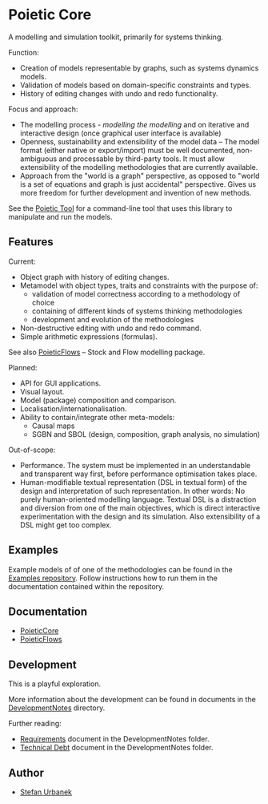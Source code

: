 # Poietic Core

A modelling and simulation toolkit, primarily for systems thinking.

Function:

- Creation of models representable by graphs, such as systems dynamics models.
- Validation of models based on domain-specific constraints and types.
- History of editing changes with undo and redo functionality.

Focus and approach:

- The modelling process - _modelling the modelling_ and on 
  iterative and interactive design (once graphical user interface is available)
- Openness, sustainability and extensibility of the model data – The model format
  (either native or export/import) must be well documented, non-ambiguous and
  processable by third-party tools. It must allow extensibility of the modelling
  methodologies that are currently available.
- Approach from the "world is a graph" perspective, as opposed to "world is
  a set of equations and graph is just accidental" perspective. Gives us more
  freedom for further development and invention of new methods.

See the [Poietic Tool](https://github.com/OpenPoiesis/poietic-tool) for
a command-line tool that uses this library to manipulate
and run the models.

## Features

Current:

- Object graph with history of editing changes.
- Metamodel with object types, traits and constraints with the purpose of:
    - validation of model correctness according to a methodology of choice
    - containing of different kinds of systems thinking methodologies
    - development and evolution of the methodologies
- Non-destructive editing with undo and redo command.
- Simple arithmetic expressions (formulas).

See also [PoieticFlows](https://github.com/OpenPoiesis/poietic-flows)
– Stock and Flow modelling package.

Planned:

- API for GUI applications.
- Visual layout.
- Model (package) composition and comparison.
- Localisation/internationalisation.
- Ability to contain/integrate other meta-models:
    - Causal maps
    - SGBN and SBOL (design, composition, graph analysis, no simulation)

Out-of-scope:

- Performance. The system must be implemented in an understandable and
  transparent way first, before performance optimisation takes place.
- Human-modifiable textual representation (DSL in textual form) of the design
  and interpretation of such representation. In other words: No purely
  human-oriented modelling language. Textual DSL is a distraction and diversion
  from one of the main objectives, which is direct interactive experimentation
  with the design and its simulation. Also extensibility of a DSL might get
  too complex.

## Examples

Example models of of one of the methodologies can be found in the [Examples repository](https://github.com/OpenPoiesis/PoieticExamples).
Follow instructions how to run them in the documentation contained within the
repository.

## Documentation

- [PoieticCore](https://openpoiesis.github.io/poietic-core/documentation/poieticcore/)
- [PoieticFlows](https://openpoiesis.github.io/poietic-flows/documentation/poieticflows/)


## Development

This is a playful exploration.

More information about the development can be found in documents in the
[DevelopmentNotes](DevelopmentNotes) directory.

Further reading:

- [Requirements](DevelopmentNotes/Requirements.md) document in the
  DevelopmentNotes folder.
- [Technical Debt](DevelopmentNotes/TechnicalDebt.md) document in the
  DevelopmentNotes folder.

## Author

- [Stefan Urbanek](mailto:stefan.urbanek@gmail.com)
